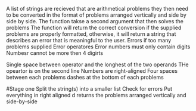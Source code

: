 A list of strings are recieved that are arithmetical problems
they then need to be converted in the format of problems arranged vertically and side by side by side. The function takse a second argument that then solves the problems
The function will return the correct conversion if the supplied problems are properly formatted, otherwise, it will return a string that describes an error that is meaningful to the user.
Errors if 
too many problems supplied
Error operatores
Error numbers must only contain digits
Numbesr cannot be more then 4 digirts

Single space between operator and the longhest of the two operands
THe opeartor is on the second line
Numbers are right-aligned 
Four spaces between each problems
dashes at the bottom of each problems


#Stage one
Split the string(s) into a smaller list
Check for errors
Put everything in right aligned
d returns the problems arranged vertically and side-by-side